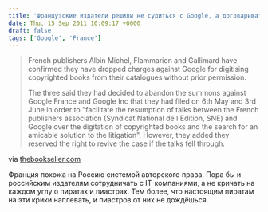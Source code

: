 ```yaml
---
title: 'Французские издатели решили не судиться с Google, а договариваться'
date: Thu, 15 Sep 2011 10:09:17 +0000
draft: false
tags: ['Google', 'France']
---
```


> French publishers Albin Michel, Flammarion and Gallimard have confirmed they have dropped charges against Google for digitising copyrighted books from their catalogues without prior permission.
> 
> The three said they had decided to abandon the summons against Google France and Google Inc that they had filed on 6th May and 3rd June in order to "facilitate the resumption of talks between the French publishers association (Syndicat National de l'Edition, SNE) and Google over the digitation of copyrighted books and the search for an amicable solution to the litigation". However, they added they reserved the right to revive the case if the talks fell through.

via [thebookseller.com](http://www.thebookseller.com/news/french-publishers-drop-charges-against-google.html)

Франция похожа на Россию системой авторского права. Пора бы и российским издателям сотрудничать с IT-компаниями, а не кричать на каждом углу о пиратах и пиастрах. Тем более, что настоящим пиратам на эти крики наплевать, и пиастров от них не дождёшься.